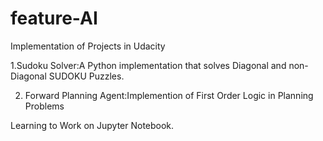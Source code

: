 # feature-AI
Implementation of Projects in Udacity

1.Sudoku Solver:A Python implementation that solves Diagonal and non-Diagonal SUDOKU Puzzles.
    
2. Forward Planning Agent:Implemention of First Order Logic in Planning Problems
    
Learning to Work on Jupyter Notebook.
    
    




